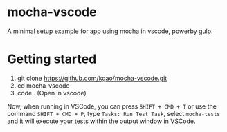 # mocha-vscode
A minimal setup example for app using mocha in vscode, powerby gulp.

# Getting started

1. git clone https://github.com/kgao/mocha-vscode.git
2. cd mocha-vscode
3. code .  (Open in vscode)

Now, when running in VSCode, you can press `SHIFT + CMD + T` or use the command `SHIFT + CMD + P`, type `Tasks: Run Test Task`, select `mocha-tests` and it will execute your tests within the output window in VSCode.

 